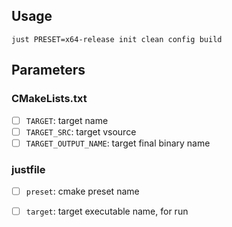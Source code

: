 ## Usage

```shell
just PRESET=x64-release init clean config build
```

## Parameters

### CMakeLists.txt

- [ ] `TARGET`: target name
- [ ] `TARGET_SRC`: target vsource
- [ ] `TARGET_OUTPUT_NAME`: target final binary name

### justfile

- [ ] `preset`: cmake preset name 
- [ ] `target`: target executable name, for run

